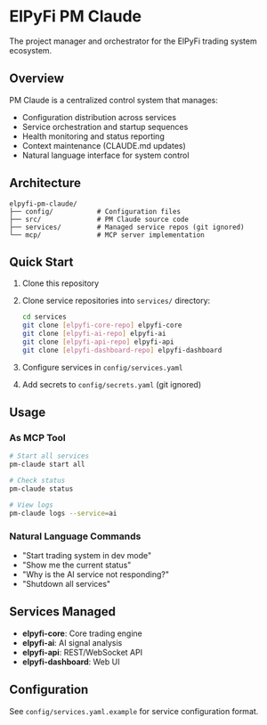 # ElPyFi PM Claude

The project manager and orchestrator for the ElPyFi trading system ecosystem.

## Overview

PM Claude is a centralized control system that manages:
- Configuration distribution across services
- Service orchestration and startup sequences
- Health monitoring and status reporting
- Context maintenance (CLAUDE.md updates)
- Natural language interface for system control

## Architecture

```
elpyfi-pm-claude/
├── config/           # Configuration files
├── src/              # PM Claude source code
├── services/         # Managed service repos (git ignored)
└── mcp/              # MCP server implementation
```

## Quick Start

1. Clone this repository
2. Clone service repositories into `services/` directory:
   ```bash
   cd services
   git clone [elpyfi-core-repo] elpyfi-core
   git clone [elpyfi-ai-repo] elpyfi-ai
   git clone [elpyfi-api-repo] elpyfi-api
   git clone [elpyfi-dashboard-repo] elpyfi-dashboard
   ```

3. Configure services in `config/services.yaml`
4. Add secrets to `config/secrets.yaml` (git ignored)

## Usage

### As MCP Tool
```bash
# Start all services
pm-claude start all

# Check status
pm-claude status

# View logs
pm-claude logs --service=ai
```

### Natural Language Commands
- "Start trading system in dev mode"
- "Show me the current status"
- "Why is the AI service not responding?"
- "Shutdown all services"

## Services Managed

- **elpyfi-core**: Core trading engine
- **elpyfi-ai**: AI signal analysis
- **elpyfi-api**: REST/WebSocket API
- **elpyfi-dashboard**: Web UI

## Configuration

See `config/services.yaml.example` for service configuration format.